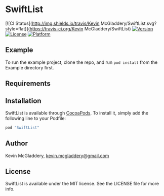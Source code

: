 # SwiftList

[![CI Status](http://img.shields.io/travis/Kevin McGladdery/SwiftList.svg?style=flat)](https://travis-ci.org/Kevin McGladdery/SwiftList)
[![Version](https://img.shields.io/cocoapods/v/SwiftList.svg?style=flat)](http://cocoapods.org/pods/SwiftList)
[![License](https://img.shields.io/cocoapods/l/SwiftList.svg?style=flat)](http://cocoapods.org/pods/SwiftList)
[![Platform](https://img.shields.io/cocoapods/p/SwiftList.svg?style=flat)](http://cocoapods.org/pods/SwiftList)

## Example

To run the example project, clone the repo, and run `pod install` from the Example directory first.

## Requirements

## Installation

SwiftList is available through [CocoaPods](http://cocoapods.org). To install
it, simply add the following line to your Podfile:

```ruby
pod "SwiftList"
```

## Author

Kevin McGladdery, kevin.mcgladdery@gmail.com

## License

SwiftList is available under the MIT license. See the LICENSE file for more info.
